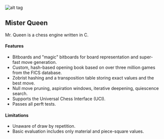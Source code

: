 ![alt tag](http://i.imgur.com/kjJK4cs.png)

## Mister Queen

Mr. Queen is a chess engine written in C.

#### Features

* Bitboards and "magic" bitboards for board representation and super-fast move
  generation.
* Custom, hash-based opening book based on over three million games from the
  FICS database.
* Zobrist hashing and a transposition table storing exact values and the best
  move.
* Null move pruning, aspiration windows, iterative deepening, quiescence
  search.
* Supports the Universal Chess Interface (UCI).
* Passes all perft tests.

#### Limitations

* Unaware of draw by repetition.
* Basic evaluation includes only material and piece-square values.
